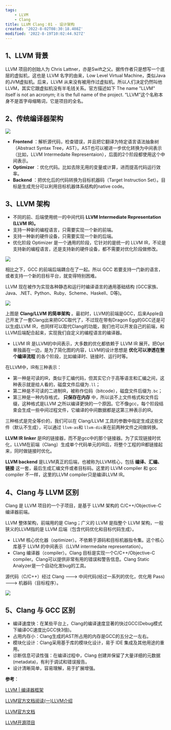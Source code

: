 ```yaml
---
tags: 
    - LLVM
    - Clang
title: LLVM Clang：01 - 设计架构
created: '2022-8-02T08:30:18.408Z'
modified: '2022-8-19T10:02:44.927Z'
---
```


## 1、LLVM 背景

LLVM 项目的创始人为 Chris Lattner，亦是Swift之父。据传作者只是想写一个底层的虚拟机，这也是 LLVM 名字的由来，Low Level
Virtual Machine，类似Java的JVM虚拟机。后来，LLVM
从来没有被用作过虚拟机。所以人们决定仍然叫他LLVM，其实它跟虚拟机没有半毛钱关系。官方描述如下 The name "LLVM" itself is not
an acronym; it is the full name of the project. “LLVM”这个名称本身不是首字母缩略词，它是项目的全名。

## 2、传统编译器架构

![](https://cdn.jsdelivr.net/gh/cuijian2b/Notable@master/notes/assert/73d76e9640df3cab176e1289f571a046.png)

* **Frontend** ：解析源代码，检查错误，并且把它翻译为特定语言语法抽象树（Abstract Syntax Tree，AST）。AST也可以被进一步优化转换为中间表示（比如，LLVM Intermedaite Representaion），后面的2个阶段都使用这个中间表示。
* **Optimizer** ：优化代码。比如去除无用的变量或计算，进而提高代码运行效率。
* **Backend** ：把优化后的代码转换为目标机器码（Target Instruction Set）。目标是生成充分可以利用目标机器体系结构的native code。

## 3、LLVM 架构

* 不同的前、后端使用统一的中间代码 **LLVM Intermediate Representation (LLVM IR)。**
* 支持一种新的编程语言，只需要实现一个新的前端。
* 支持一种新的硬件设备，只需要实现一个新的后端。
* 优化阶段 Optimizer 是一个通用的阶段，它针对的是统一的 LLVM IR，不论是支持新的编程语言，还是支持新的硬件设备，都不需要对优化阶段做修改。

![](https://cdn.jsdelivr.net/gh/cuijian2b/Notable@master/notes/assert/7860514995bc2c134ce9c22859753131.png)

相比之下，GCC 的前端后端耦合在了一起。所以 GCC 若要支持一门新的语言，或者支持一个新的目标平台，就变得特别困难。

LLVM 现在被作为实现各种静态和运行时编译语言的通用基础结构
(GCC家族、Java、.NET、Python、Ruby、Scheme、Haskell、D等)。

![](https://cdn.jsdelivr.net/gh/cuijian2b/Notable@master/notes/assert/d7d17e79296f1433ce76db9bcf29fe45.png)

上图是 **Clang/LLVM 的简单架构**
。最初时，LLVM的前端是GCC，后来Apple自己开发了一套Clang出来把GCC取代了，不过现在带有Dragon Egg的GCC还是可以生成LLVM
IR，也同样可以取代Clang的功能，我们也可以开发自己的前端，和LLVM后端配合起来，实现我们自定义的编程语言的编译器。

* LLVM IR 是LLVM的中间表示，大多数的优化都依赖于 LLVM IR 展开。把Opt单独画在一边，是为了简化图的内容，LLVM的设计思想是 **优化可以渗透在整个编译流程** 的各个阶段，比如编译时、链接时、运行时等。

在LLVM中，IR有三种表示：

* 第一种是可读的IR，类似于汇编代码，但其实它介于高等语言和汇编之间，这种表示就是给人看的，磁盘文件后缀为`.ll`；
* 第二种是不可读的二进制IR，被称作位码（bitcode），磁盘文件后缀为`.bc`；
* 第三种是一种内存格式， **只保存在内存** 中，所以谈不上文件格式和文件后缀，这种格式是LLVM 之所以编译更快的一个原因。它不像gcc，每个阶段结束会生成一些中间过程文件，它编译的中间数据都是这第三种表示的IR。

三种格式是完全等价的，我们可以在 Clang/LLVM 工具的参数中指定生成这些文件（默认不生成），可以通过 `llvm-as`和 `llvm-dis`来在前两种文件之间做转换。

**LLVM IR linker**
是IR的链接器，而不是gcc中的那个链接器。为了实现链接时优化，LLVM在前端（Clang）生成单个代码单元的IR后，将整个工程的IR都链接起来，同时做链接时优化。

**LLVM backend** 是LLVM真正的后端，也被称为LLVM核心，包括 **编译、汇编、链接** 这一套，最后生成汇编文件或者目标码。这里的
LLVM compiler 和 gcc compiler 不一样，这里的LLVM compiler只是编译LLVM IR。

## 4、Clang 与 LLVM 区别

Clang 是 LLVM 项目的一个子项目，是基于 LLVM 架构的 C/C++/Objective-C 编译器前端。

LLVM 整体架构，前端用的是 Clang；广义的 LLVM 是指整个 LLVM 架构，一般狭义的LLVM指的是 LLVM
后端（包含代码优化和目标代码生成）。

* LLVM 核心优化器（optimizer）。不依赖于源码和目标机器指令集。这个核心库基于 LLVM 的中间表示（LLVM intermedaite representation）。
* Clang 编译器（compiler）。Clang 目标是实现一个C/C++/Objective-C compiler。Clang可以提供非常有用的错误和警告信息。Clang Static Analyzer是一个自动化发bug的工具。

源代码（C/C++）经过 Clang ---> 中间代码(经过一系列的优化，优化用 Pass) ---> 机器码（目标程序）。

![](https://cdn.jsdelivr.net/gh/cuijian2b/Notable@master/notes/assert/7208e36382a75c5cfc07f6067fd4aa15.png)

## 5、Clang 与 GCC 区别

* 编译速度快：在某些平台上，Clang的编译速度显著的快过GCC(Debug模式下编译OC速度比GCC快3倍)。
* 占用内存小：Clang生成的AST所占用的内存是GCC的五分之一左右。
* 模块化设计：Clang采用基于库的模块化设计，易于 IDE 集成及其他用途的重用。
* 诊断信息可读性强：在编译过程中，Clang 创建并保留了大量详细的元数据 (metadata)，有利于调试和错误报告。
* 设计清晰简单，容易理解，易于扩展增强。

**参考**：

[LLVM | 编译器框架](https://blog.csdn.net/qq_38844835/article/details/122553656?spm=1001.2014.3001.5506
"LLVM | 编译器框架")

[LLVM官方文档阅读(一)LLVM介绍](https://blog.csdn.net/weixin_43296779/article/details/121989541?spm=1001.2014.3001.5506
"LLVM官方文档阅读(一)LLVM介绍")

[LLVM官方文档](https://intel.github.io/llvm-docs/
"LLVM官方文档")

[LLVM开源项目](https://github.com/intel/llvm
"LLVM开源项目")
